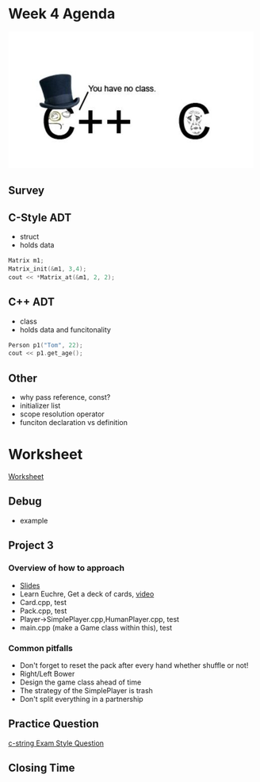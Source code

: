 # Week 4 Agenda
![Image](../.other/pictures/noclass.jpg)

## Survey


## C-Style ADT
- struct
- holds data

```cpp
Matrix m1;
Matrix_init(&m1, 3,4);
cout << *Matrix_at(&m1, 2, 2);
```

## C++ ADT
- class
- holds data and funcitonality

```cpp
Person p1("Tom", 22);
cout << p1.get_age();
```

## Other
- why pass reference, const?
- initializer list
- scope resolution operator
- funciton declaration vs definition


# Worksheet
[Worksheet](https://drive.google.com/drive/u/1/folders/1lbEhJgcMx8nDvYPiQQu_u7MCcjy9R_ls)

## Debug
- example

## Project 3
### Overview of how to approach
- [Slides](https://drive.google.com/drive/u/1/folders/1nZ6YBylNteusQhZVGZ6bW0mtEH8o_LKF)
- Learn Euchre, Get a deck of cards, [video](https://www.youtube.com/watch?v=M0jGJ0NRcrc)
- Card.cpp, test
- Pack.cpp, test
- Player->SimplePlayer.cpp,HumanPlayer.cpp, test
- main.cpp (make a Game class within this), test

### Common pitfalls
- Don't forget to reset the pack after every hand whether shuffle or not!
- Right/Left Bower
- Design the game class ahead of time
- The strategy of the SimplePlayer is trash
- Don't split everything in a partnership

## Practice Question
[c-string Exam Style Question](https://docs.google.com/document/d/1hD3dplOCw1m9RTeDTFye7iB8wJEdV1wYeIZ3eEFa4h0/edit)


## Closing Time
